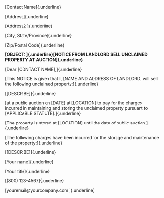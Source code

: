 [Contact Name]{.underline}

[Address]{.underline}

[Address2 ]{.underline}

[City, State/Province]{.underline}

[Zip/Postal Code]{.underline}

**[OBJECT: ]{.underline}[NOTICE FROM LANDLORD SELL UNCLAIMED PROPERTY AT
AUCTION]{.underline}**

[Dear \[CONTACT NAME\],]{.underline}

[This NOTICE is given that I, \[NAME AND ADDRESS OF LANDLORD\] will sell
the following unclaimed property:]{.underline}

[\[DESCRIBE\]]{.underline}

[at a public auction on \[DATE) at \[LOCATION\] to pay for the charges
incurred in maintaining and storing the unclaimed property pursuant to
\[APPLICABLE STATUTE\].]{.underline}

[The property is stored at \[LOCATION\] until the date of public
auction.]{.underline}

[The following charges have been incurred for the storage and
maintenance of the property:]{.underline}

[\[DESCRIBE\]]{.underline}

[Your name]{.underline}

[Your title]{.underline}

[(800) 123-4567]{.underline}

[youremail\@yourcompany.com ]{.underline}
